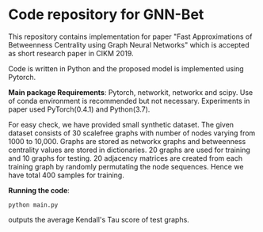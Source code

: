 # Code repository for GNN-Bet
This repository contains implementation for paper "Fast Approximations of Betweenness Centrality using Graph Neural Networks" which is accepted as short research paper in CIKM 2019.

Code is written in Python and the proposed model is implemented using Pytorch.

**Main package Requirements**: Pytorch, networkit, networkx and scipy.
Use of conda environment is recommended but not necessary.
Experiments in paper used PyTorch(0.4.1) and Python(3.7).

For easy check, we have provided small synthetic dataset. The given dataset consists of 30 scalefree graphs with number of nodes varying from 1000 to 10,000. Graphs are stored as networkx graphs and betweenness centrality values are stored in dictionaries. 20 graphs are used for training and 10 graphs for testing. 20 adjacency matrices are created from each training graph by randomly permutating the node sequences. Hence we have total 400 samples for training.

**Running the code**:

    python main.py

outputs the average Kendall's Tau score of test graphs.